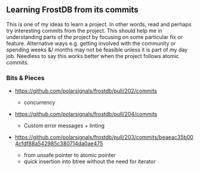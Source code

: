 ## Learning FrostDB from its commits
This is one of my ideas to learn a project. In other words, read and perhaps try interesting
commits from the project. This should help me in understanding parts of the project by focusing
on some particular fix or feature. Alternative ways e.g. getting involved with the community
or spending weeks &/ months may not be feasible unless it is part of my day job. Needless to say
this works better when the project follows atomic commits.

### Bits & Pieces
- https://github.com/polarsignals/frostdb/pull/202/commits
  - concurrency

- https://github.com/polarsignals/frostdb/pull/204/commits
  - Custom error messages + linting

- https://github.com/polarsignals/frostdb/pull/203/commits/beaeac35b004cfdf88a542985c380714da0ae475
  - from unsafe pointer to atomic pointer
  - quick insertion into btree without the need for iterator
